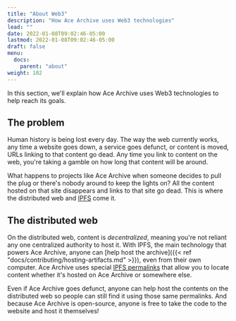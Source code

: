 ```yaml
---
title: "About Web3"
description: "How Ace Archive uses Web3 technologies"
lead: ""
date: 2022-01-08T09:02:46-05:00
lastmod: 2022-01-08T09:02:46-05:00
draft: false
menu:
  docs:
    parent: "about"
weight: 102
---
```


In this section, we'll explain how Ace Archive uses Web3 technologies to help
reach its goals.

## The problem

Human history is being lost every day. The way the web currently works, any
time a website goes down, a service goes defunct, or content is moved, URLs
linking to that content go dead. Any time you link to content on the web,
you're taking a gamble on how long that content will be around.

What happens to projects like Ace Archive when someone decides to pull the plug
or there's nobody around to keep the lights on? All the content hosted on that
site disappears and links to that site go dead. This is where the distributed
web and [IPFS](https://ipfs.io) come it.

## The distributed web

On the distributed web, content is *decentralized*, meaning you're not reliant
any one centralized authority to host it. With IPFS, the main technology that
powers Ace Archive, anyone can [help host the archive]({{< ref
"docs/contributing/hosting-artifacts.md" >}}), even from their own computer.
Ace Archive uses special [IPFS
permalinks](https://docs.ipfs.io/concepts/what-is-ipfs) that allow you to
locate content whether it's hosted on Ace Archive or somewhere else.

Even if Ace Archive goes defunct, anyone can help host the contents on the
distributed web so people can still find it using those same permalinks. And
because Ace Archive is open-source, anyone is free to take the code to the
website and host it themselves!
